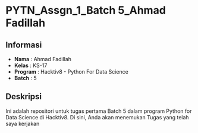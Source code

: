 # PYTN_Assgn_1_Batch 5_Ahmad Fadillah

## Informasi

- **Nama**     : Ahmad Fadillah
- **Kelas**    : KS-17
- **Program**  : Hacktiv8 - Python For Data Science
- **Batch**    : 5
## Deskripsi

Ini adalah repositori untuk tugas pertama Batch 5 dalam program Python for Data Science di Hacktiv8. Di sini, Anda akan menemukan Tugas yang telah saya kerjakan
